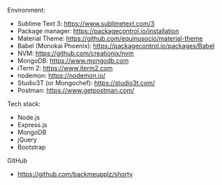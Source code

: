 Environment:
  * Sublime Text 3: https://www.sublimetext.com/3
  * Package manager: https://packagecontrol.io/installation
  * Material Theme: https://github.com/equinusocio/material-theme
  * Babel (Monokai Phoenix): https://packagecontrol.io/packages/Babel
  * NVM: https://github.com/creationix/nvm
  * MongoDB: https://www.mongodb.com
  * iTerm 2: https://www.iterm2.com
  * nodemon: https://nodemon.io/
  * Studio3T (or Mongochef): https://studio3t.com/
  * Postman: https://www.getpostman.com/

Tech stack:
  * Node.js
  * Express.js
  * MongoDB
  * jQuery
  * Bootstrap

GitHub
  * https://github.com/backmeupplz/shorty